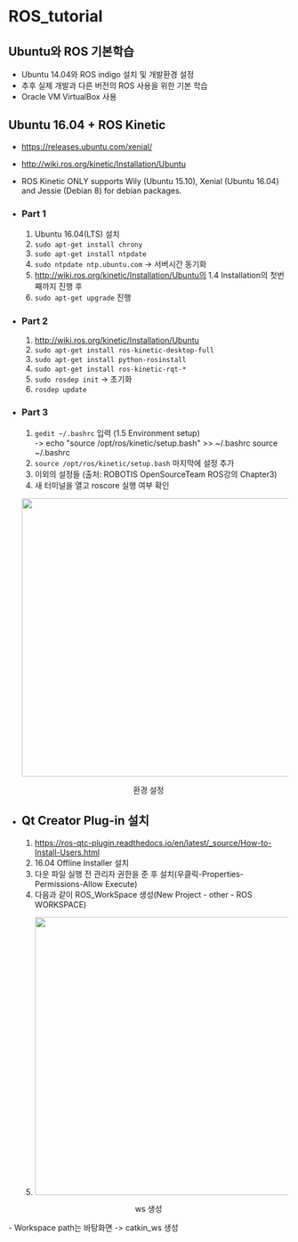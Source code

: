 # ROS_tutorial


## Ubuntu와 ROS 기본학습
- Ubuntu 14.04와 ROS indigo 설치 및 개발환경 설정
- 추후 실제 개발과 다른 버전의 ROS 사용을 위한 기본 학습  
- Oracle VM VirtualBox 사용  

## Ubuntu 16.04 + ROS Kinetic
- https://releases.ubuntu.com/xenial/
- http://wiki.ros.org/kinetic/Installation/Ubuntu
- ROS Kinetic ONLY supports Wily (Ubuntu 15.10), Xenial (Ubuntu 16.04) and Jessie (Debian 8) for debian packages.  

- ### Part 1
  1. Ubuntu 16.04(LTS) 설치
  2. `sudo apt-get install chrony`  
  3. `sudo apt-get install ntpdate`  
  4. `sudo ntpdate ntp.ubuntu.com` -> 서버시간 동기화  
  5. http://wiki.ros.org/kinetic/Installation/Ubuntu의 1.4 Installation의 첫번째까지 진행 후  
  6. `sudo apt-get upgrade` 진행  

- ### Part 2
  1. http://wiki.ros.org/kinetic/Installation/Ubuntu
  2. `sudo apt-get install ros-kinetic-desktop-full`
  3. `sudo apt-get install python-rosinstall`  
  4. `sudo apt-get install ros-kinetic-rqt-*`  
  5. `sudo rosdep init` -> 초기화
  6. `rosdep update` 

- ### Part 3
  1. `gedit ~/.bashrc` 입력 (1.5 Environment setup)  
  -> echo "source /opt/ros/kinetic/setup.bash" >> ~/.bashrc
source ~/.bashrc  
  2. `source /opt/ros/kinetic/setup.bash` 마지막에 설정 추가
  3. 이외의 설정들 (출처: ROBOTIS OpenSourceTeam ROS강의 Chapter3)
  4. 새 터미널을 열고 roscore 실행 여부 확인
  <p align="center"><img src="https://user-images.githubusercontent.com/72693388/108215795-0f7e9b80-7175-11eb-886e-74784c013b50.png" width="500px"></p>  
<p align="center"> 환경 설정 </p>    
 
- ## Qt Creator Plug-in 설치
  1. https://ros-qtc-plugin.readthedocs.io/en/latest/_source/How-to-Install-Users.html  
  2. 16.04 Offline Installer 설치  
  3. 다운 파일 실행 전 관리자 권한을 준 후 설치(우클릭-Properties-Permissions-Allow Execute)
  4. 다음과 같이 ROS_WorkSpace 생성(New Project - other - ROS WORKSPACE)
  5. <p align="center"><img src="https://user-images.githubusercontent.com/72693388/108312286-ce7c9a80-71f9-11eb-8270-d508dedda491.png" width="500px"></p>  
<p align="center"> ws 생성 </p>
-  Workspace path는 바탕화면 -> catkin_ws 생성  



